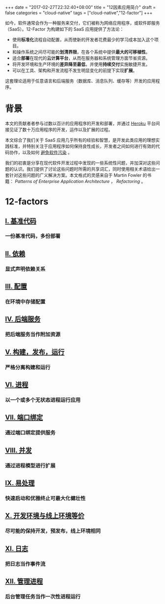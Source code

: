 +++
date = "2017-02-27T22:32:40+08:00"
title = "12因素应用简介"
draft = false
categories = "cloud-native"
tags = ["cloud-native","12-factor"]
+++



如今，软件通常会作为一种服务来交付，它们被称为网络应用程序，或软件即服务（SaaS）。12-Factor 为构建如下的 SaaS 应用提供了方法论：

- 使用**标准化**流程自动配置，从而使新的开发者花费最少的学习成本加入这个项目。
- 和操作系统之间尽可能的**划清界限**，在各个系统中提供**最大的可移植性**。
- 适合**部署**在现代的**云计算平台**，从而在服务器和系统管理方面节省资源。
- 将开发环境和生产环境的**差异降至最低**，并使用**持续交付**实施敏捷开发。
- 可以在工具、架构和开发流程不发生明显变化的前提下实现**扩展**。

这套理论适用于任意语言和后端服务（数据库、消息队列、缓存等）开发的应用程序。

# 背景

本文的贡献者者参与过数以百计的应用程序的开发和部署，并通过 [Heroku](http://www.heroku.com/) 平台间接见证了数十万应用程序的开发，运作以及扩展的过程。

本文综合了我们关于 SaaS 应用几乎所有的经验和智慧，是开发此类应用的理想实践标准，并特别关注于应用程序如何保持良性成长，开发者之间如何进行有效的代码协作，以及如何 [避免软件污染](http://blog.heroku.com/archives/2011/6/28/the_new_heroku_4_erosion_resistance_explicit_contracts/) 。

我们的初衷是分享在现代软件开发过程中发现的一些系统性问题，并加深对这些问题的认识。我们提供了讨论这些问题时所需的共享词汇，同时使用相关术语给出一套针对这些问题的广义解决方案。本文格式的灵感来自于 Martin Fowler 的书籍： *Patterns of Enterprise Application Architecture* ， *Refactoring* 。

# 12-factors

## [I. 基准代码](https://12factor.net/zh_cn/codebase)

### 一份基准代码，多份部署

## [II. 依赖](https://12factor.net/zh_cn/dependencies)

### 显式声明依赖关系

## [III. 配置](https://12factor.net/zh_cn/config)

### 在环境中存储配置

## [IV. 后端服务](https://12factor.net/zh_cn/backing-services)

### 把后端服务当作附加资源

## [V. 构建，发布，运行](https://12factor.net/zh_cn/build-release-run)

### 严格分离构建和运行

## [VI. 进程](https://12factor.net/zh_cn/processes)

### 以一个或多个无状态进程运行应用

## [VII. 端口绑定](https://12factor.net/zh_cn/port-binding)

### 通过端口绑定提供服务

## [VIII. 并发](https://12factor.net/zh_cn/concurrency)

### 通过进程模型进行扩展

## [IX. 易处理](https://12factor.net/zh_cn/disposability)

### 快速启动和优雅终止可最大化健壮性

## [X. 开发环境与线上环境等价](https://12factor.net/zh_cn/dev-prod-parity)

### 尽可能的保持开发，预发布，线上环境相同

## [XI. 日志](https://12factor.net/zh_cn/logs)

### 把日志当作事件流

## [XII. 管理进程](https://12factor.net/zh_cn/admin-processes)

### 后台管理任务当作一次性进程运行
